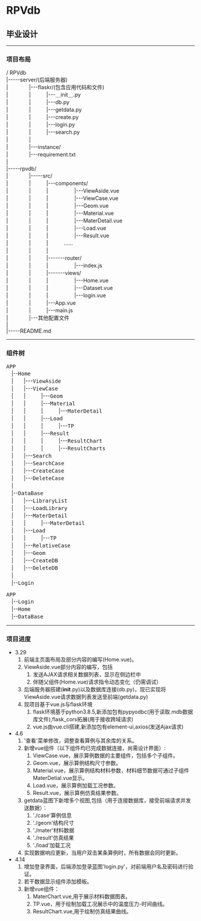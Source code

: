 # RPVdb
## 毕业设计

***

### 项目布局  
/ RPVdb  
|-----server/(后端服务器)  
|　　　　|---flaskr/(包含应用代码和文件)  
|　　　　|　　　|---＿init＿.py   
|　　　　|　　　|---db.py   
|　　　　|　　　|---getdata.py   
|　　　　|　　　|---create.py   
|　　　　|　　　|---login.py   
|　　　　|　　　|---search.py  
|　　　　|  
|　　　　|---instance/   
|　　　　|---requirement.txt     
|　　　　　　　　    
|-----rpvdb/  
|　　　　|-----src/   
|　　　　|　　　|---components/   
|　　　　|　　　|　　　　　|---ViewAside.vue   
|　　　　|　　　|　　　　　|---ViewCase.vue    
|　　　　|　　　|　　　　　|---Geom.vue  
|　　　　|　　　|　　　　　|---Material.vue  
|　　　　|　　　|　　　　　|---MaterDetail.vue  
|　　　　|　　　|　　　　　|---Load.vue  
|　　　　|　　　|　　　　　|---Result.vue  
|　　　　|　　　|　　　......   
|　　　　|　　　|　　  
|　　　　|　　　|-------router/    
|　　　　|　　　|　　　　　|---index.js    
|　　　　|　　　|-------views/   
|　　　　|　　　|　　　　　|---Home.vue   
|　　　　|　　　|　　　　　|---Dataset.vue   
|　　　　|　　　|　　　　　|---login.vue   
|　　　　|　　　|---App.vue    
|　　　　|　　　|---main.js    
|　　　　|---其他配置文件    
|  
|-----README.md  

***
### 组件树
<kbd>APP</kbd>   
　|--<kbd>Home</kbd>  
　|　　|---<kbd>ViewAside</kbd>  
　|　　|---<kbd>ViewCase</kbd>  
　|　　|　　　|---<kbd>Geom</kbd>  
　|　　|　　　|---<kbd>Material</kbd>    
　|　　|　　　|　　　|---<kbd>MaterDetail</kbd>   
　|　　|　　　|---<kbd>Load</kbd>  
　|　　|　　　|　　　|---<kbd>TP</kbd>   
　|　　|　　　|---<kbd>Result</kbd>  
　|　　|　　　|　　　|---<kbd>ResultChart</kbd>   
　|　　|　　　|　　　|---<kbd>ResultCharts</kbd>   
　|　　|---<kbd>Search</kbd>  
　|　　|---<kbd>SearchCase</kbd>  
　|　　|---<kbd>CreateCase</kbd>   
　|　　|---<kbd>DeleteCase</kbd>   
　|　　   
　|--<kbd>DataBase</kbd>  
　|　　|---<kbd>LibraryList</kbd>  
　|　　|---<kbd>LoadLibrary</kbd>  
　|　　|---<kbd>MaterDetail</kbd>  
　|　　|　　　|---<kbd>MaterDetail</kbd>   
　|　　|---<kbd>Load</kbd>  
　|　　|　　　|---<kbd>TP</kbd>   
　|　　|---<kbd>RelativeCase</kbd>  
　|　　|---<kbd>Geom</kbd>  
　|　　|---<kbd>CreateDB</kbd>  
　|　　|---<kbd>DeleteDB</kbd>  
　|　　   
　|--<kbd>Login</kbd>  
 
 
<kbd>APP</kbd>   
　|--<kbd>Login</kbd>  
　|--<kbd>Home</kbd>  
　|--<kbd>DataBase</kbd>  
 
***


### 项目进度  
+ 3.29  
    1. 前端主页面布局及部分内容的编写(Home.vue)。  
    2. ViewAside.vue部分内容的编写，包括  
       1. 发送AJAX请求相关数据列表，显示在侧边栏中  
       2. 伴随父组件(Home.vue)请求指令动态变化（仍需调试）  
    3. 后端服务器搭建(__init__.py)以及数据库连接(db.py)，现已实现将ViewAside.vue请求数据列表发送至前端(getdata.py)
    4. 现项目基于vue.js与flask环境  
        1. flask环境基于python3.8.5,新添加包有pypyodbc(用于读取.mdb数据库文件),flask_cors拓展(用于接收跨域请求)
        2. vue.js由vue.cli搭建,新添加包有element-ui,axios(发送Ajax请求)
+ 4.6  
    1. '查看'菜单修改，调整查看算例与其余库的关系。  
    2. 新增vue组件（以下组件均已完成数据连接，尚需设计界面）:  
        1. ViewCase.vue，展示算例数据的主要组件，包括多个子组件。
        2. Geom.vue，展示算例结构尺寸参数。
        3. Material.vue，展示算例结构材料参数，材料细节数据可通过子组件MaterDetial.vue显示。
        4. Load.vue，展示算例加载工况参数。
        5. Result.vue，展示算例仿真结果参数。
    3. getdata蓝图下新增多个视图,包括（用于连接数据库，接受前端请求并发送数据）：
        1. './case'算例信息
        2. './geom'结构尺寸
        3. './mater'材料数据
        4. './result'仿真结果
        5. './load'加载工况
    4. 实现数据响应更新，当用户双击某条算例时，所有数据会同时更新。  
+ 4.14   
    1. 增加登录界面，后端添加登录蓝图'login.py'，对前端用户名及密码进行验证。  
    2. 若干数据显示组件添加模板。  
    3. 新增vue组件：
        1. MaterChart.vue,用于展示材料数据图表。
        2. TP.vue，用于绘制加载工况展示中的温度压力-时间曲线。
        3. ResultChart.vue,用于绘制仿真结果曲线。


